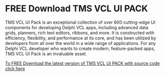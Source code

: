 # FREE Download TMS VCL UI PACK

TMS VCL UI Pack is an exceptional collection of over 600 cutting-edge UI components for developing Delphi VCL apps, including advanced data grids, planners, rich text editors, ribbons, and more. It is constructed with efficiency, flexibility, and performance at its core, and has been utilized by developers from all over the world in a wide range of applications. For any Delphi VCL developer who wants to create modern, feature-packed apps, TMS VCL UI Pack is an invaluable asset.

[To FREE Download the latest version of TMS VCL UI PACK with source code click here](https://downloaddevtools.com/en/product/249/download-tms-vcl-ui-pack)
